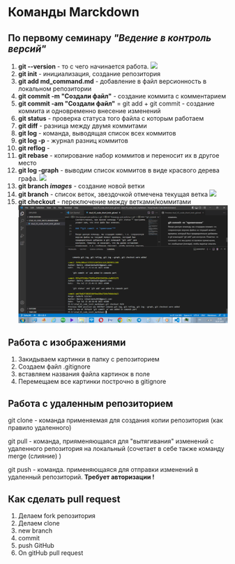 # Команды Marckdown
## По первому семинару *"Ведение в контроль версий"*

1. **git --version** - то с чего начинается работа.
![](git_--version.png)
2. **git init** - инициализация, создание репозитория
3. **git add md_command.md** - добавление в файл версионность в локальном репозитории
![]()
4. **git commit -m "Создали файл"** - создание коммита с комментарием
5. **git commit -am "Создали файл"** = git add + git commit - создание коммита и одновременно внесение изменений
![]()
6. **git status** - проверка статуса того файла с которым работаем
![]()
7. **git diff** - разница между двумя коммитами
8. **git log** - команда, выводящая список всех коммитов 
9. **git log -p** - журнал разниц коммитов
10. **git reflog** - 
11. **git rebase** - копирование набор коммитов и переносит их в другое место
12. **git log -graph** - выводим список коммитов в виде красвого дерева графа.
![](git_log_--graph.png)
13. **git branch _images_** - создание новой ветки
14. **git branch** - список веток, звездочкой отмечена текущая ветка
![](add_new_branch.png)
15. **git checkout** - переключение между ветками/коммитами
![](git_checkout.png)

## Работа с изображениями
1. Закидываем картинки в папку с репозиторием
2. Создаем файл .gitignore
3. вставляем названия файла картинок в поле ![]()
4. Перемещаем все картинки построчно в gitignore

## Работа с удаленным репозиторием

git clone - команда применяемая для создания копии репозитория (как правило удаленного)

git pull - команда, прияменяющаяся для "вытягивания" изменений с удаленного репозитория на локальный (сочетает в себе также команду merge (слияние) )

git push - команда. применяющаяся для отправки изменений в удаленный репозиторий. **Требует авторизации !**

## Как сделать pull request

1. Делаем fork репозитория
2. Делаем clone 
3. new branch
4. commit
5. push GitHub
6. On gitHub pull request